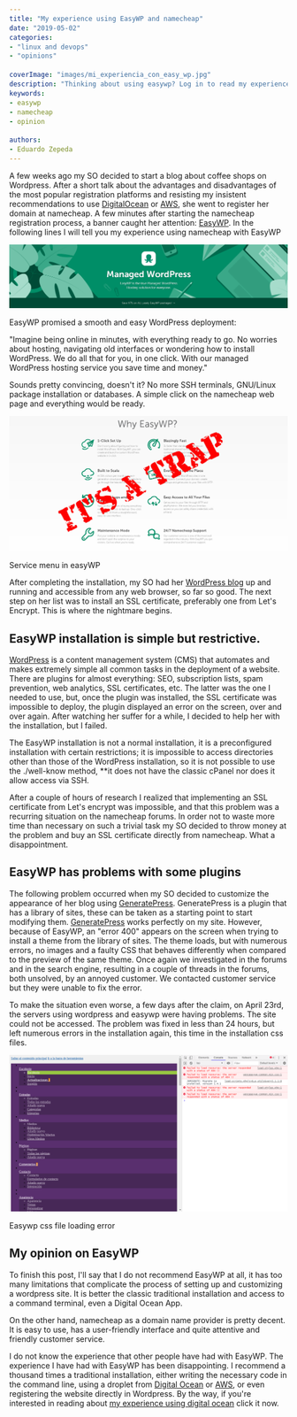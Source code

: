 ```yaml
---
title: "My experience using EasyWP and namecheap"
date: "2019-05-02"
categories:
- "linux and devops"
- "opinions"

coverImage: "images/mi_experiencia_con_easy_wp.jpg"
description: "Thinking about using easywp? Log in to read my experience using easywp application to host a blog on namecheap."
keywords:
- easywp
- namecheap
- opinion

authors:
- Eduardo Zepeda
---
```


A few weeks ago my SO decided to start a blog about coffee shops on Wordpress. After a short talk about the advantages and disadvantages of the most popular registration platforms and resisting my insistent recommendations to use [DigitalOcean](https://m.do.co/c/a22240ebb8e7) or [AWS](https://aws.amazon.com/), she went to register her domain at namecheap. A few minutes after starting the namecheap registration process, a banner caught her attention: [EasyWP](https://www.easywp.com/). In the following lines I will tell you my experience using namecheap with EasyWP

![easywp advertising image](images/EasyWP.png)

EasyWP promised a smooth and easy WordPress deployment:

"Imagine being online in minutes, with everything ready to go. No worries about hosting, navigating old interfaces or wondering how to install WordPress. We do all that for you, in one click. With our managed WordPress hosting service you save time and money."

Sounds pretty convincing, doesn't it? No more SSH terminals, GNU/Linux package installation or databases. A simple click on the namecheap web page and everything would be ready.

![The namecheap service menu](images/whyEasyWP.jpg)

Service menu in easyWP

After completing the installation, my SO had her [WordPress blog](https://latteporlaciudad.com/) up and running and accessible from any web browser, so far so good. The next step on her list was to install an SSL certificate, preferably one from Let's Encrypt. This is where the nightmare begins.

## EasyWP installation is simple but restrictive.

[WordPress](https://wordpress.org/) is a content management system (CMS) that automates and makes extremely simple all common tasks in the deployment of a website. There are plugins for almost everything: SEO, subscription lists, spam prevention, web analytics, SSL certificates, etc. The latter was the one I needed to use, but, once the plugin was installed, the SSL certificate was impossible to deploy, the plugin displayed an error on the screen, over and over again. After watching her suffer for a while, I decided to help her with the installation, but I failed.

The EasyWP installation is not a normal installation, it is a preconfigured installation with certain restrictions; it is impossible to access directories other than those of the WordPress installation, so it is not possible to use the ./well-know method, **it does not have the classic cPanel nor does it allow access via SSH.

After a couple of hours of research I realized that implementing an SSL certificate from Let's encrypt was impossible, and that this problem was a recurring situation on the namecheap forums. In order not to waste more time than necessary on such a trivial task my SO decided to throw money at the problem and buy an SSL certificate directly from namecheap. What a disappointment.

## EasyWP has problems with some plugins

The following problem occurred when my SO decided to customize the appearance of her blog using [GeneratePress](https://generatepress.com/?ref=2020). GeneratePress is a plugin that has a library of sites, these can be taken as a starting point to start modifying them. [GeneratePress](https://generatepress.com/?ref=2020) works perfectly on my site. However, because of EasyWP, an "error 400" appears on the screen when trying to install a theme from the library of sites. The theme loads, but with numerous errors, no images and a faulty CSS that behaves differently when compared to the preview of the same theme. Once again we investigated in the forums and in the search engine, resulting in a couple of threads in the forums, both unsolved, by an annoyed customer. We contacted customer service but they were unable to fix the error.

To make the situation even worse, a few days after the claim, on April 23rd, the servers using wordpress and easywp were having problems. The site could not be accessed. The problem was fixed in less than 24 hours, but left numerous errors in the installation again, this time in the installation css files.

![Problem loading css files in easywp](images/errorEasywpNamecheap.png)

Easywp css file loading error

## My opinion on EasyWP

To finish this post, I'll say that I do not recommend EasyWP at all, it has too many limitations that complicate the process of setting up and customizing a wordpress site. It is better the classic traditional installation and access to a command terminal, even a Digital Ocean App. 

On the other hand, namecheap as a domain name provider is pretty decent. It is easy to use, has a user-friendly interface and quite attentive and friendly customer service.

I do not know the experience that other people have had with EasyWP. The experience I have had with EasyWP has been disappointing. I recommend a thousand times a traditional installation, either writing the necessary code in the command line, using a droplet from [Digital Ocean](https://m.do.co/c/a22240ebb8e7) or [AWS](https://aws.amazon.com/), or even registering the website directly in Wordpress. By the way, if you're interested in reading about [my experience using digital ocean](/blog/digital-ocean-analysis-and-my-experience-as-a-user/) click it now.